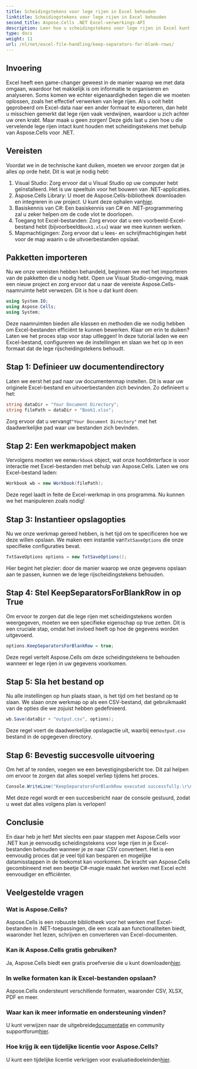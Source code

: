 ```yaml
---
title: Scheidingstekens voor lege rijen in Excel behouden
linktitle: Scheidingstekens voor lege rijen in Excel behouden
second_title: Aspose.Cells .NET Excel-verwerkings-API
description: Leer hoe u scheidingstekens voor lege rijen in Excel kunt behouden met Aspose.Cells voor .NET. Stapsgewijze handleiding met codevoorbeelden inbegrepen.
type: docs
weight: 11
url: /nl/net/excel-file-handling/keep-separators-for-blank-rows/
---
```

## Invoering
Excel heeft een game-changer geweest in de manier waarop we met data omgaan, waardoor het makkelijk is om informatie te organiseren en analyseren. Soms komen we echter eigenaardigheden tegen die we moeten oplossen, zoals het effectief verwerken van lege rijen. Als u ooit hebt geprobeerd om Excel-data naar een ander formaat te exporteren, dan hebt u misschien gemerkt dat lege rijen vaak verdwijnen, waardoor u zich achter uw oren krabt. Maar maak u geen zorgen! Deze gids laat u zien hoe u die vervelende lege rijen intact kunt houden met scheidingstekens met behulp van Aspose.Cells voor .NET.
## Vereisten
Voordat we in de technische kant duiken, moeten we ervoor zorgen dat je alles op orde hebt. Dit is wat je nodig hebt:
1. Visual Studio: Zorg ervoor dat u Visual Studio op uw computer hebt geïnstalleerd. Het is uw speeltuin voor het bouwen van .NET-applicaties.
2.  Aspose.Cells Library: U moet de Aspose.Cells-bibliotheek downloaden en integreren in uw project. U kunt deze ophalen van[hier](https://releases.aspose.com/cells/net/).
3. Basiskennis van C#: Een basiskennis van C# en .NET-programmering zal u zeker helpen om de code vlot te doorlopen.
4. Toegang tot Excel-bestanden: Zorg ervoor dat u een voorbeeld-Excel-bestand hebt (bijvoorbeeld`Book1.xlsx`) waar we mee kunnen werken.
5. Mapmachtigingen: Zorg ervoor dat u lees- en schrijfmachtigingen hebt voor de map waarin u de uitvoerbestanden opslaat.
## Pakketten importeren
Nu we onze vereisten hebben behandeld, beginnen we met het importeren van de pakketten die u nodig hebt. Open uw Visual Studio-omgeving, maak een nieuw project en zorg ervoor dat u naar de vereiste Aspose.Cells-naamruimte hebt verwezen. Dit is hoe u dat kunt doen:
```csharp
using System.IO;
using Aspose.Cells;
using System;
```
Deze naamruimten bieden alle klassen en methoden die we nodig hebben om Excel-bestanden efficiënt te kunnen bewerken.
Klaar om erin te duiken? Laten we het proces stap voor stap uitleggen! In deze tutorial laden we een Excel-bestand, configureren we de instellingen en slaan we het op in een formaat dat de lege rijscheidingstekens behoudt.
## Stap 1: Definieer uw documentendirectory
Laten we eerst het pad naar uw documentenmap instellen. Dit is waar uw originele Excel-bestand en uitvoerbestanden zich bevinden. Zo definieert u het:
```csharp
string dataDir = "Your Document Directory";
string filePath = dataDir + "Book1.xlsx";
```
Zorg ervoor dat u vervangt`"Your Document Directory"` met het daadwerkelijke pad waar uw bestanden zich bevinden.
## Stap 2: Een werkmapobject maken
 Vervolgens moeten we een`Workbook` object, wat onze hoofdinterface is voor interactie met Excel-bestanden met behulp van Aspose.Cells. Laten we ons Excel-bestand laden:
```csharp
Workbook wb = new Workbook(filePath);
```
Deze regel laadt in feite de Excel-werkmap in ons programma. Nu kunnen we het manipuleren zoals nodig!
## Stap 3: Instantieer opslagopties
 Nu we onze werkmap gereed hebben, is het tijd om te specificeren hoe we deze willen opslaan. We maken een instantie van`TxtSaveOptions` die onze specifieke configuraties bevat.
```csharp
TxtSaveOptions options = new TxtSaveOptions();
```
Hier begint het plezier: door de manier waarop we onze gegevens opslaan aan te passen, kunnen we de lege rijscheidingstekens behouden.
## Stap 4: Stel KeepSeparatorsForBlankRow in op True
Om ervoor te zorgen dat die lege rijen met scheidingstekens worden weergegeven, moeten we een specifieke eigenschap op true zetten. Dit is een cruciale stap, omdat het invloed heeft op hoe de gegevens worden uitgevoerd.
```csharp
options.KeepSeparatorsForBlankRow = true;
```
Deze regel vertelt Aspose.Cells om deze scheidingstekens te behouden wanneer er lege rijen in uw gegevens voorkomen.
## Stap 5: Sla het bestand op
Nu alle instellingen op hun plaats staan, is het tijd om het bestand op te slaan. We slaan onze werkmap op als een CSV-bestand, dat gebruikmaakt van de opties die we zojuist hebben gedefinieerd.
```csharp
wb.Save(dataDir + "output.csv", options);
```
 Deze regel voert de daadwerkelijke opslagactie uit, waarbij een`output.csv` bestand in de opgegeven directory.
## Stap 6: Bevestig succesvolle uitvoering
Om het af te ronden, voegen we een bevestigingsbericht toe. Dit zal helpen om ervoor te zorgen dat alles soepel verliep tijdens het proces. 
```csharp
Console.WriteLine("KeepSeparatorsForBlankRow executed successfully.\r\n");
```
Met deze regel wordt er een succesbericht naar de console gestuurd, zodat u weet dat alles volgens plan is verlopen!
## Conclusie
En daar heb je het! Met slechts een paar stappen met Aspose.Cells voor .NET kun je eenvoudig scheidingstekens voor lege rijen in je Excel-bestanden behouden wanneer je ze naar CSV converteert. Het is een eenvoudig proces dat je veel tijd kan besparen en mogelijke datamisstappen in de toekomst kan voorkomen. De kracht van Aspose.Cells gecombineerd met een beetje C#-magie maakt het werken met Excel echt eenvoudiger en efficiënter.
## Veelgestelde vragen
### Wat is Aspose.Cells?
Aspose.Cells is een robuuste bibliotheek voor het werken met Excel-bestanden in .NET-toepassingen, die een scala aan functionaliteiten biedt, waaronder het lezen, schrijven en converteren van Excel-documenten.
### Kan ik Aspose.Cells gratis gebruiken?
 Ja, Aspose.Cells biedt een gratis proefversie die u kunt downloaden[hier](https://releases.aspose.com/).
### In welke formaten kan ik Excel-bestanden opslaan?
Aspose.Cells ondersteunt verschillende formaten, waaronder CSV, XLSX, PDF en meer.
### Waar kan ik meer informatie en ondersteuning vinden?
 U kunt verwijzen naar de uitgebreide[documentatie](https://reference.aspose.com/cells/net/) en community supportforum[hier](https://forum.aspose.com/c/cells/9).
### Hoe krijg ik een tijdelijke licentie voor Aspose.Cells?
 U kunt een tijdelijke licentie verkrijgen voor evaluatiedoeleinden[hier](https://purchase.aspose.com/temporary-license/).